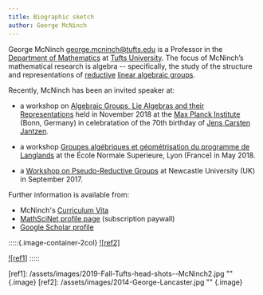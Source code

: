 ```yaml
---
title: Biographic sketch
author: George McNinch
---
```


George McNinch <george.mcninch@tufts.edu> is a Professor in the
[Department of Mathematics] at [Tufts University].  The focus of
McNinch’s mathematical research is algebra -- specifically, the study
of the structure and representations of [reductive] [linear algebraic
groups].

Recently, McNinch has been an invited speaker at:

+ a workshop on [Algebraic Groups, Lie Algebras and their
  Representations] held in November 2018 at the [Max Planck
  Institute] (Bonn, Germany) in celebratation of the 70th birthday of
  [Jens Carsten Jantzen].

+ a workshop [Groupes algébriques et géométrisation du programme de
  Langlands] at the École Normale Superieure, Lyon (France) in
  May 2018.

+ a [Workshop on Pseudo-Reductive Groups] at Newcastle University
  (UK) in September 2017.

Further information is available from:

+ McNinch's [Curriculum Vita]
+ [MathSciNet profile page] (subscription paywall)
+ [Google Scholar profile]
  
  
[Department of Mathematics]: http://math.tufts.edu
[Tufts University]: http://www.tufts.edu
[reductive]: https://en.wikipedia.org/wiki/Reductive_group
[linear algebraic groups]: https://en.wikipedia.org/wiki/Linear_algebraic_group

[Algebraic Groups, Lie Algebras and their Representations]:
   https://www.mpim-bonn.mpg.de/node/8209
[Max Planck Institute]: https://www.mpim-bonn.mpg.de
[Jens Carsten Jantzen]: https://wikipedia.org/wiki/Jens_Carsten_Jantzen
[Groupes algébriques et géométrisation du programme de Langlands]:
   https://geolang.sciencesconf.org/resource/page/id/1

[Workshop on Pseudo-Reductive Groups]: https://sites.google.com/view/prgs-newcastle/home

[Curriculum Vita]: /assets/CV/curriculum-vita.pdf

[MathSciNet profile page]:
   http://www.ams.org/mathscinet/search/author.html?mrauthid=625671
[Google Scholar profile]:
   https://scholar.google.com/citations?user=5keGFj8AAAAJ&hl=en&oi=ao

:::::{.image-container-2col}
[![ref2]](/assets/images/2014-George-Lancaster.jpg)

[![ref1]](/assets/images/2019-Fall-Tufts-head-shots--McNinch2.jpg)
:::::

[ref1]: /assets/images/2019-Fall-Tufts-head-shots--McNinch2.jpg "" {.image}
[ref2]: /assets/images/2014-George-Lancaster.jpg "" {.image}

          
